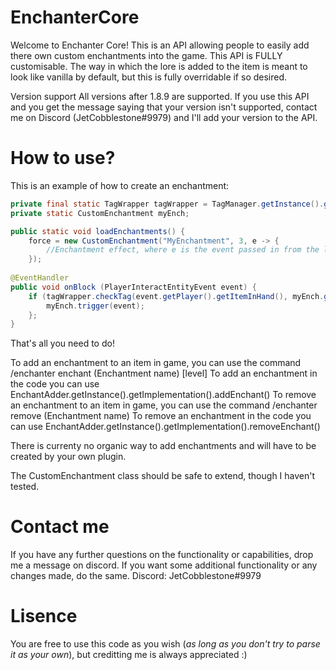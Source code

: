 # EnchanterCore
Welcome to Enchanter Core! This is an API allowing people to easily add there own custom enchantments into the game. This API is FULLY customisable. The way in which the lore is added to the item is meant to look like vanilla by default, but this is fully overridable if so desired.

Version support
All versions after 1.8.9 are supported. If you use this API and you get the message saying that your version isn't supported, contact me on Discord (JetCobblestone#9979) and I'll add your version to the API.

# How to use?
This is an example of how to create an enchantment:
```java
private final static TagWrapper tagWrapper = TagManager.getInstance().getImplemenation(); 
private static CustomEnchantment myEnch;

public static void loadEnchantments() {
	force = new CustomEnchantment("MyEnchantment", 3, e -> {
		//Enchantment effect, where e is the event passed in from the listener
	});	
	
@EventHandler
public void onBlock (PlayerInteractEntityEvent event) {
	if (tagWrapper.checkTag(event.getPlayer().getItemInHand(), myEnch.getId())) {
		myEnch.trigger(event);
	};
}
```
That's all you need to do!

To add an enchantment to an item in game, you can use the command /enchanter enchant (Enchantment name) [level] To add an enchantment in the code you can use EnchantAdder.getInstance().getImplementation().addEnchant() To remove an enchantment to an item in game, you can use the command /enchanter remove (Enchantment name) To remove an enchantment in the code you can use EnchantAdder.getInstance().getImplementation().removeEnchant()

There is currenty no organic way to add enchantments and will have to be created by your own plugin.

The CustomEnchantment class should be safe to extend, though I haven't tested.

# Contact me
If you have any further questions on the functionality or capabilities, drop me a message on discord. If you want some additional functionality or any changes made, do the same. Discord: JetCobblestone#9979

# Lisence
You are free to use this code as you wish (*as long as you don't try to parse it as your own*), but creditting me is always appreciated :)
